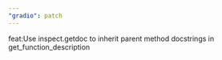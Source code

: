 ```yaml
---
"gradio": patch
---
```


feat:Use inspect.getdoc to inherit parent method docstrings in get_function_description
